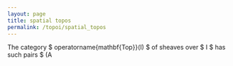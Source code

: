 ```yaml
---
layout: page
title: spatial topos
permalink: /topoi/spatial_topos
---
```

The category $ operatorname{mathbf{Top}}(I) $ of sheaves over $ I $ has such pairs $ (A
